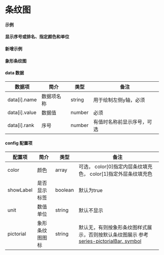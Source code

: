 # 条纹图

#### 示例
<vuep template="#simple"></vuep>

<script v-pre type="text/x-template" id="simple">
<template>
    <e-stripe-bar :data="data" style="width: 600px; height: 400px;background: #04233c;" 
		:config="{
			color: ['#26d267', 'rgba(255,255,255,0.2)']
		}">
	</e-stripe-bar>
</template>

<script>
  export default {
	created () {
		this.$pChart.setChartConfig({
			THEME_COLOR: 'dark'
		});
	},
    data () {
      return {
        data: [
            { name: '广州', value: 2.5 },
            { name: '广州', value: 2.8 },
            { name: '广州', value: 2.9 },
            { name: '广州', value: 3.1 },
            { name: '广州', value: 3.5 },
            { name: '广州', value: 3.8 },
            { name: '广州', value: 4.5 },
            { name: '广州', value: 4.8 },
            { name: '广州', value: 5.6 },
            { name: '广州', value: 5.8 }
        ]
      }
    }
  }
</script>
</script>


#### 显示序号或排名、指定颜色和单位
<vuep template="#simple_1"></vuep>

<script v-pre type="text/x-template" id="simple_1">
<template>
	<div>
		<e-stripe-bar 
			:data="data" 
			:config="{
				color: color,
				unit: '%'
			}"
			style="width: 600px; height: 400px;"
		></e-stripe-bar>
	</div>
</template>

<script>
  export default {
	created () {
	  	this.$pChart.setChartConfig({
	  		THEME_COLOR: 'light'
	  	});
	},
    data () {
      return {
        data: [
            { name: '广州', rank: 1, value: 2.5 },
            { name: '广州', rank: 2, value: 2.8 },
            { name: '广州', rank: 3, value: 2.9 },
            { name: '广州', rank: 4, value: 3.1 },
            { name: '广州', rank: 5, value: 3.5 },
            { name: '广州', rank: 6, value: 3.8 },
            { name: '广州', rank: 7, value: 4.5 },
            { name: '广州', rank: 8, value: 4.8 },
            { name: '广州', rank: 9, value: 5.6 },
            { name: '广州', rank: 10, value: 5.8 },
            { name: '广州', rank: 11, value: 5.8 },
            { name: '广州', rank: 12, value: 6.2 }
        ],
		color: [
			'#40c057', 
			'#e4e4e4'
		]
      }
    }
  }
</script>
</script>


#### 新增示例
<vuep template="#simple11"></vuep>

<script v-pre type="text/x-template" id="simple11">
<template>
    <e-stripe-bar
		:data="data"
		:config="{
			percentBar: 'ture'
		}"
		style="width: 600px; height: 600px; background-color: #04233c;"
	></e-stripe-bar>
</template>

<script>
  export default {
	created () {
		this.$pChart.setChartConfig({
			THEME_COLOR: 'dark'
		});
	},
    data () {
      return {
        data: [
            { name: '广州', value: 2.5 },
            { name: '广州', value: 2.8 },
            { name: '广州', value: 2.9 },
            { name: '广州', value: 3.1 },
            { name: '广州', value: 3.5 },
            { name: '广州', value: 3.8 },
            { name: '广州', value: 4.5 },
            { name: '广州', value: 4.8 },
            { name: '广州', value: 5.6 },
            { name: '广州', value: 5.8 }
        ]
      }
    }
  }
</script>
</script>


#### 象形条纹图
<vuep template="#simple_xx"></vuep>

<script v-pre type="text/x-template" id="simple_xx">
<template>
    <e-stripe-bar 
        :data="data" 
        :config="{
			pictorial: 'roundRect',
			symbolRotate: '-20'
		}"
        style="width: 600px; height: 400px;"
    ></e-stripe-bar>
</template>

<script>
  export default {
	created () {
		this.$pChart.setChartConfig({
			THEME_COLOR: 'light',
		});
	},
    data () {
      return {
		data: [
            { name: '广州', value: 2.5 },
            { name: '广州', value: 2.8 },
            { name: '广州', value: 2.9 },
            { name: '广州', value: 3.1 },
            { name: '广州', value: 3.5 },
            { name: '广州', value: 3.8 },
            { name: '广州', value: 4.5 },
            { name: '广州', value: 4.8 },
            { name: '广州', value: 5.6 },
            { name: '广州', value: 5.8 }
        ]
      }
    }
  }
</script>
</script>

#### data 数据

| 数据项 | 简介 | 类型 | 备注 |
| --- | --- | --- | --- |
| data[i].name | 数据项名称 | string | 用于绘制左侧y轴，必须 |
| data[i].value | 数据值 | number | 必须 |
| data[i].rank | 序号 | number | 有值时名称前显示序号，可选 |

#### config 配置项

| 配置项 | 简介 | 类型 | 备注 |
| --- | --- | --- | --- |
| color | 颜色 | array | 可选， color[0]指定内层条纹填充色， color[1]指定外层条纹填充色 |
| showLabel | 是否显示标签 | boolean | 默认为true |
| unit | 数值单位 | string | 默认不显示 |
| pictorial | 象形条纹图图标 | string | 默认无，有则按象形条纹图样式展示，否则按默认条纹图展示  参考[series-pictorialBar. symbol](https://echarts.apache.org/zh/option.html#series-pictorialBar.symbol)|
